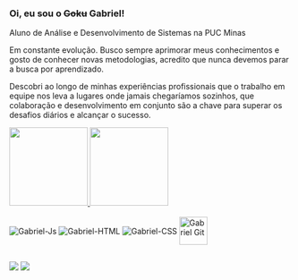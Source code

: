 ### Oi, eu sou o <s>Goku</s> Gabriel!
<p>Aluno de Análise e Desenvolvimento de Sistemas na PUC Minas

Em constante evolução. Busco sempre aprimorar meus conhecimentos e gosto de conhecer novas metodologias, acredito que nunca devemos parar a busca por aprendizado.

Descobri ao longo de minhas experiências profissionais que o trabalho em equipe nos leva a lugares onde jamais chegaríamos sozinhos, que colaboração e desenvolvimento em conjunto são a chave para superar os desafios diários e alcançar o sucesso.
  </p>
  
 <div align="justify">
  <a href="https://github.com/gabriel-palhares">
  <img height="140em" src="https://github-readme-stats.vercel.app/api?username=gabriel-palhares&show_icons=true&theme=great-gatsby&include_all_commits=true&count_private=true"/>
  <img height="140em" src="https://github-readme-stats.vercel.app/api/top-langs/?username=gabriel-palhares&layout=compact&langs_count=7&theme=dracula"/>
</a></div>

<div style="display: inline_block"><br>
  <img align="center" alt="Gabriel-Js" height="auto" width="auto" src="https://img.shields.io/badge/JavaScript-323330?style=for-the-badge&logo=javascript&logoColor=F7DF1E">
  <img align="center" alt="Gabriel-HTML" height="auto" width="auto" src="https://img.shields.io/badge/HTML5-E34F26?style=for-the-badge&logo=html5&logoColor=white">
  <img align="center" alt="Gabriel-CSS" height="auto" width="auto" src="https://img.shields.io/badge/CSS3-1572B6?style=for-the-badge&logo=css3&logoColor=white">
  <img align="center" alt="Gabriel Git" height="50" width="50" src="https://cdn.jsdelivr.net/gh/devicons/devicon/icons/git/git-original-wordmark.svg">
 
</div>

  ##
  
  <a href = "mailto:gabriel.edu.p@gmail.com"><img src="https://img.shields.io/badge/-Gmail-%23333?style=for-the-badge&logo=gmail&logoColor=white" target="_blank"></a>
  <a href="https://www.linkedin.com/in/gabrielpalhares-" target="_blank"><img src="https://img.shields.io/badge/-LinkedIn-%230077B5?style=for-the-badge&logo=linkedin&logoColor=white" target="_blank"></a>
 

 
</div>
